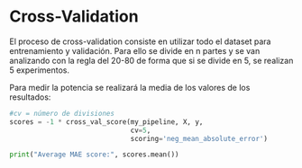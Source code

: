 # Cross-Validation
El proceso de cross-validation consiste en utilizar todo el dataset para entrenamiento y validación. Para ello se divide en n partes y se van analizando con la regla del 20-80 de forma que si se divide en 5, se realizan 5 experimentos.

Para medir la potencia se realizará la media de los valores de los resultados: 

```python
#cv = número de divisiones
scores = -1 * cross_val_score(my_pipeline, X, y,
                              cv=5,
                              scoring='neg_mean_absolute_error')

print("Average MAE score:", scores.mean())
```